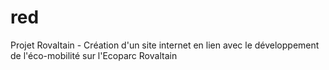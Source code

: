 # red
Projet Rovaltain - Création d'un site internet en lien avec le développement de l'éco-mobilité sur l'Ecoparc Rovaltain
